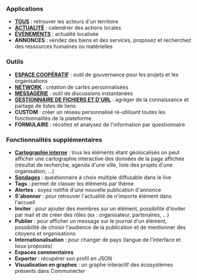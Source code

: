 ### Applications
- **[TOUS](https://wiki.communecter.org/fr/moteur-de-recherche.html)** : retrouver les acteurs d'un territoire
- **[ACTUALITÉ](https://wiki.communecter.org/fr/agenda.html)** : calendrier des actions locales
- **[ÉVÈNEMENTS](https://framaslides.org/share/59ca4fb47906b0.73386068)** : actualité localisée
- **ANNONCES** : vendez des biens et des services, proposez et recherchez des ressources humaines ou matérielles

### Outils
- **[ESPACE COOPÉRATIF](https://wiki.communecter.org/fr/espace-coop%C3%A9ratif.html)** : outil de gouvernance pour les projets et les organisations
- **[NETWORK](https://wiki.communecter.org/fr/network---cr%C3%A9er-une-carte.html)** : création de cartes personnalisées
- **[MESSAGERIE](https://wiki.communecter.org/fr/chat-de-discussions.html)** : outil de discussions instantanées
- **[GESTIONNAIRE DE FICHIERS ET D'URL](https://wiki.communecter.org/fr/librairie.html)** : agréger de la connaissance et partage de listes de liens
- **CUSTOM** : créer un réseau personnalisé ré-utilisant toutes les fonctionnalités de la plateforme
- **FORMULAIRE** : récoltez et analysez de l'information par questionnaire

### Fonctionnalités supplémentaires
- **[Cartographie interne](https://wiki.communecter.org/fr/les-cartes.html)**
 : tous les éléments étant géolocalisés on peut afficher une 
cartographie interactive des données de la page affichée (résultat de 
recherche, agenda d'une ville, liste des projets d'une organisation, 
...)
- **[Sondages](https://wiki.communecter.org/fr/sondages.html)** : questionnaire à choix multiple diffusable dans le live
- **Tags** : permet de classer les éléments par thème
- **Alertes** : soyez notifié d'une nouvelle publication d'annonce
- **S'abonner** : pour retrouver l'actualité de n'importe élément dans l'accueil
- **Inviter** : pour ajouter des membres sur un élément, 
possibilité d'inviter par mail et de créer des rôles (ex : organisateur,
 partenaires, ...)
- **Publier** : pour afficher un message sur le journal d'un 
élément, possibilité de choisir l'audience de la publication et de 
mentionner des citoyens et organisations
- **Internationalisation** : pour changer de pays (langue de l'interface et lieux proposés)
- **Espaces commentaires**
- **Exporter** : récupérer son profil en JSON
- **Visualisation en graphes** : un graphe interactif des écosystèmes présents dans Communecter
